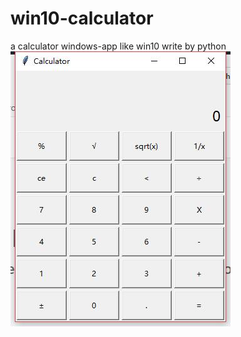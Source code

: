 # win10-calculator
a calculator windows-app like win10 write by python</br>
![](https://github.com/NorwegianForest/win10-calculator/blob/master/ui.jpg)
